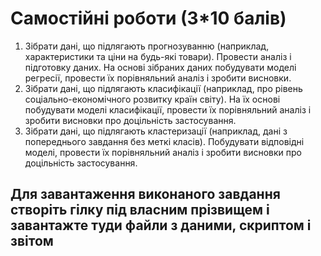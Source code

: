 # Самостійні роботи (3*10 балів)

1. Зібрати дані, що підлягають прогнозуванню (наприклад, характеристики та ціни на будь-які товари). Провести аналіз і підготовку даних. На основі зібраних даних побудувати моделі регресії, провести їх порівняльний аналіз і зробити висновки.
2. Зібрати дані, що підлягають класифікації (наприклад, про рівень соціально-економічного розвитку країн світу). На їх основі побудувати моделі класифікації, провести їх порівняльний аналіз і зробити висновки про доцільність застосування.
3. Зібрати дані, що підлягають кластеризації (наприклад, дані з попереднього завдання без меткі класів). Побудувати відповідні моделі, провести їх порівняльний аналіз і зробити висновки про доцільність застосування.

## Для завантаження виконаного завдання створіть гілку під власним прізвищем і завантажте туди файли з даними, скриптом і звітом
